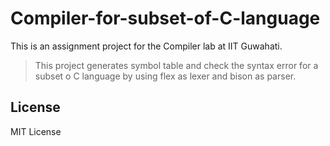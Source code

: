 # Compiler-for-subset-of-C-language
This is an assignment project for the Compiler lab at IIT Guwahati.

> This project generates symbol table and check the syntax error for
> a subset o C language by  using flex as lexer and bison as parser.

## License
MIT License

